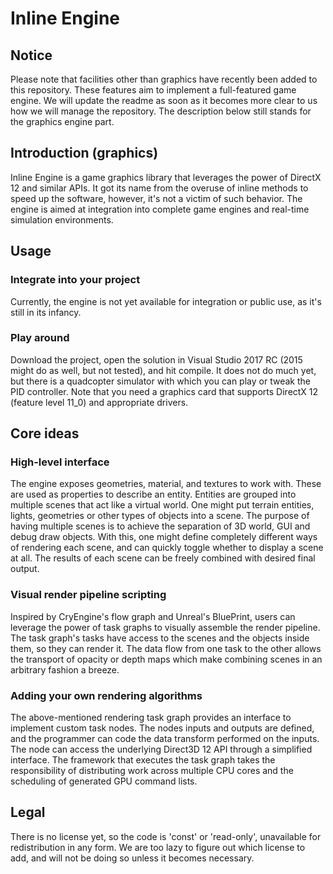 Inline Engine
===

Notice
---
Please note that facilities other than graphics have recently been added to this repository. These features aim to implement a full-featured game engine. We will update the readme as soon as it becomes more clear to us how we will manage the repository. The description below still stands for the graphics engine part.

Introduction (graphics)
---
Inline Engine is a game graphics library that leverages the power of DirectX 12 and similar APIs. It got its name from the overuse of inline methods to speed up the software, however, it's not a victim of such behavior. The engine is aimed at integration into complete game engines and real-time simulation environments.

Usage
---
### Integrate into your project
Currently, the engine is not yet available for integration or public use, as it's still in its infancy.

### Play around
Download the project, open the solution in Visual Studio 2017 RC (2015 might do as well, but not tested), and hit compile. It does not do much yet, but there is a quadcopter simulator with which you can play or tweak the PID controller. Note that you need a graphics card that supports DirectX 12 (feature level 11\_0) and appropriate drivers.

Core ideas
---
### High-level interface
The engine exposes geometries, material, and textures to work with. These are used as properties to describe an entity. Entities are grouped into multiple scenes that act like a virtual world. One might put terrain entities, lights, geometries or other types of objects into a scene. The purpose of having multiple scenes is to achieve the separation of 3D world, GUI and debug draw objects. With this, one might define completely different ways of rendering each scene, and can quickly toggle whether to display a scene at all. The results of each scene can be freely combined with desired final output.

### Visual render pipeline scripting
Inspired by CryEngine's flow graph and Unreal's BluePrint, users can leverage the power of task graphs to visually assemble the render pipeline. The task graph's tasks have access to the scenes and the objects inside them, so they can render it. The data flow from one task to the other allows the transport of opacity or depth maps which make combining scenes in an arbitrary fashion a breeze.

### Adding your own rendering algorithms
The above-mentioned rendering task graph provides an interface to implement custom task nodes. The nodes inputs and outputs are defined, and the programmer can code the data transform performed on the inputs. The node can access the underlying Direct3D 12 API through a simplified interface. The framework that executes the task graph takes the responsibility of distributing work across multiple CPU cores and the scheduling of generated GPU command lists.

Legal
---
There is no license yet, so the code is 'const' or 'read-only', unavailable for redistribution in any form. We are too lazy to figure out which license to add, and will not be doing so unless it becomes necessary.


